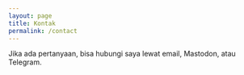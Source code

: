 ```yaml
---
layout: page
title: Kontak
permalink: /contact
---
```


Jika ada pertanyaan, bisa hubungi saya lewat email, Mastodon, atau Telegram.
